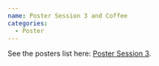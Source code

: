 ```yaml
---
name: Poster Session 3 and Coffee
categories:
  - Poster
---
```


See the posters list here: [Poster Session 3](https://docs.google.com/spreadsheets/d/1yeXYQdq2pFBFrvrEocplgUlkqyOWztpY/edit?gid=1198973096#gid=1198973096).